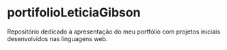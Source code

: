 # portifolioLeticiaGibson
Repositório dedicado à apresentação do meu portfólio com projetos iniciais desenvolvidos nas linguagens web.

